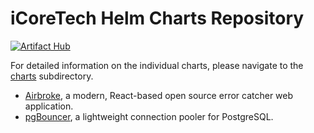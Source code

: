 # iCoreTech Helm Charts Repository

[![Artifact Hub](https://img.shields.io/endpoint?url=https://artifacthub.io/badge/repository/icoretech)](https://artifacthub.io/packages/search?repo=icoretech)

For detailed information on the individual charts, please navigate to the [charts](https://github.com/icoretech/helm/tree/main/charts) subdirectory.

- [Airbroke](https://icoretech.github.io/helm/charts/airbroke), a modern, React-based open source error catcher web application.
- [pgBouncer](https://icoretech.github.io/helm/charts/pgbouncer), a lightweight connection pooler for PostgreSQL.
